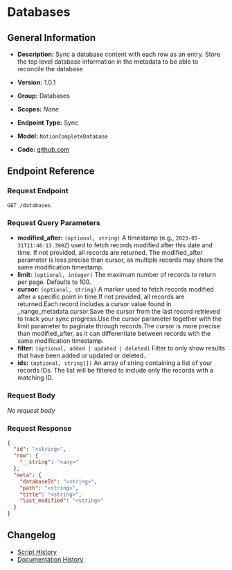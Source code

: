 <!-- BEGIN GENERATED CONTENT -->
# Databases

## General Information

- **Description:** Sync a database content with each row as an entry. Store the top level
database information in the metadata to be able to reconcile the database

- **Version:** 1.0.1
- **Group:** Databases
- **Scopes:** _None_
- **Endpoint Type:** Sync
- **Model:** `NotionCompleteDatabase`
- **Code:** [github.com](https://github.com/NangoHQ/integration-templates/tree/main/integrations/notion/syncs/databases.ts)


## Endpoint Reference

### Request Endpoint

`GET /databases`

### Request Query Parameters

- **modified_after:** `(optional, string)` A timestamp (e.g., `2023-05-31T11:46:13.390Z`) used to fetch records modified after this date and time. If not provided, all records are returned. The modified_after parameter is less precise than cursor, as multiple records may share the same modification timestamp.
- **limit:** `(optional, integer)` The maximum number of records to return per page. Defaults to 100.
- **cursor:** `(optional, string)` A marker used to fetch records modified after a specific point in time.If not provided, all records are returned.Each record includes a cursor value found in _nango_metadata.cursor.Save the cursor from the last record retrieved to track your sync progress.Use the cursor parameter together with the limit parameter to paginate through records.The cursor is more precise than modified_after, as it can differentiate between records with the same modification timestamp.
- **filter:** `(optional, added | updated | deleted)` Filter to only show results that have been added or updated or deleted.
- **ids:** `(optional, string[])` An array of string containing a list of your records IDs. The list will be filtered to include only the records with a matching ID.

### Request Body

_No request body_

### Request Response

```json
{
  "id": "<string>",
  "row": {
    "__string": "<any>"
  },
  "meta": {
    "databaseId": "<string>",
    "path": "<string>",
    "title": "<string>",
    "last_modified": "<string>"
  }
}
```

## Changelog

- [Script History](https://github.com/NangoHQ/integration-templates/commits/main/integrations/notion/syncs/databases.ts)
- [Documentation History](https://github.com/NangoHQ/integration-templates/commits/main/integrations/notion/syncs/databases.md)

<!-- END  GENERATED CONTENT -->

